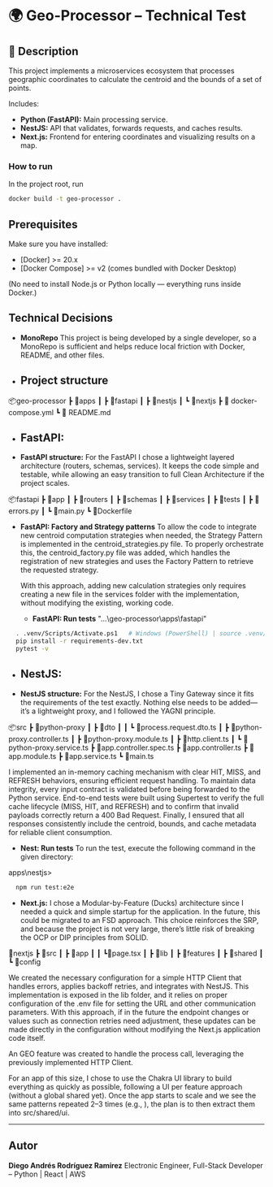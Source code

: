 


# 🌍 Geo-Processor – Technical Test

## 📘 Description
This project implements a microservices ecosystem that processes geographic coordinates to calculate the centroid and the bounds of a set of points.  

Includes:
- **Python (FastAPI):** Main processing service.
- **NestJS:** API that validates, forwards requests, and caches results.
- **Next.js:** Frontend for entering coordinates and visualizing results on a map.

### How to run
In the project root, run
```bash
docker build -t geo-processor .
```
## Prerequisites
Make sure you have installed:

- [Docker] >= 20.x
- [Docker Compose] >= v2 (comes bundled with Docker Desktop)

(No need to install Node.js or Python locally — everything runs inside Docker.)

## Technical Decisions

* **MonoRepo** This project is being developed by a single developer, so a MonoRepo is sufficient and helps reduce local friction with Docker, README, and other files.

* ## Project structure

📦geo-processor
 ┣ 📂apps
 ┃ ┣ 📂fastapi
 ┃ ┣ 📂nestjs
 ┃ ┗ 📂nextjs
 ┣ 📜 docker-compose.yml
 ┗ 📜 README.md




* ## **FastAPI:** #######


* **FastAPI structure:** For the FastAPI I chose a lightweight layered architecture (routers, schemas, services). It keeps the code simple and testable, while allowing an easy transition to full Clean Architecture if the project scales.

📦fastapi
 ┣ 📂app
 ┃ ┣ 📂routers
 ┃ ┣ 📂schemas
 ┃ ┣ 📂services
 ┃ ┣ 📂tests
 ┃ ┣ 📜errors.py
 ┃ ┗ 📜main.py
 ┗ 📜Dockerfile

* **FastAPI: Factory and Strategy patterns** 
  To allow the code to integrate new centroid computation strategies when needed, the Strategy Pattern is implemented in the centroid_strategies.py file. To properly orchestrate this, the centroid_factory.py file was added, which handles the registration of new strategies and uses the Factory Pattern to retrieve the requested strategy.

  With this approach, adding new calculation strategies only requires creating a new file in the services folder with the implementation, without modifying the existing, working code.

  * **FastAPI:  Run tests**
  "...\geo-processor\apps\fastapi"
```bash
  . .venv/Scripts/Activate.ps1   # Windows (PowerShell) | source .venv/bin/activate   # Linux/Mac
  pip install -r requirements-dev.txt
  pytest -v
```

* ## **NestJS:** #######

* **NestJS structure:** For the NestJS, I chose a Tiny Gateway since it fits the requirements of the test exactly. Nothing else needs to be added—it’s a lightweight proxy, and I followed the YAGNI principle.

📦src
 ┣ 📂python-proxy
 ┃ ┣ 📂dto
 ┃ ┃ ┗ 📜process.request.dto.ts
 ┃ ┣ 📜python-proxy.controller.ts
 ┃ ┣ 📜python-proxy.module.ts
 ┃ ┣ 📜http.client.ts
 ┃ ┗ 📜python-proxy.service.ts
 ┣ 📜app.controller.spec.ts
 ┣ 📜app.controller.ts
 ┣ 📜app.module.ts
 ┣ 📜app.service.ts
 ┗ 📜main.ts

  I implemented an in-memory caching mechanism with clear HIT, MISS, and REFRESH behaviors, ensuring efficient request handling. To maintain data integrity, every input contract is validated before being forwarded to the Python service. End-to-end tests were built using Supertest to verify the full cache lifecycle (MISS, HIT, and REFRESH) and to confirm that invalid payloads correctly return a 400 Bad Request. Finally, I ensured that all responses consistently include the centroid, bounds, and cache metadata for reliable client consumption.

  * **Nest:  Run tests**
  To run the test, execute the following command in the given directory:

  apps\nestjs> 
```bash
  npm run test:e2e
```

* **Next.js:** 
  I chose a Modular-by-Feature (Ducks) architecture since I needed a quick and simple startup for the application. In the future, this could be migrated to an FSD approach. This choice reinforces the SRP, and because the project is not very large, there’s little risk of breaking the OCP or DIP principles from SOLID.

 📂nextjs
 ┣ 📂src
 ┃ ┣ 📂app
 ┃ ┃   ┗📜page.tsx
 ┃ ┣ 📂lib
 ┃ ┣ 📂features
 ┃ ┣ 📂shared
 ┃ ┗ 📂config

  We created the necessary configuration for a simple HTTP Client that handles errors, applies backoff retries, and integrates with NestJS. This implementation is exposed in the lib folder, and it relies on proper configuration of the .env file for setting the URL and other communication parameters. With this approach, if in the future the endpoint changes or values such as connection retries need adjustment, these updates can be made directly in the configuration without modifying the Next.js application code itself.

  An GEO feature was created to handle the process call, leveraging the previously implemented HTTP Client.

  For an app of this size, I chose to use the Chakra UI library to build everything as quickly as possible, following a UI per feature approach (without a global shared yet). Once the app starts to scale and we see the same patterns repeated 2–3 times (e.g., <ErrorAlert>), the plan is to then extract them into src/shared/ui.

---

## Autor

**Diego Andrés Rodríguez Ramírez**
Electronic Engineer, Full-Stack Developer – Python | React | AWS

```


